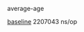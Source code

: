 
average-age

[baseline](https://github.com/savarin/computer-systems/blob/5bf88d681aa56e0f8650c00756ae18dd68a9dd0f/memory-hierarchy/metrics.go)    2207043 ns/op
